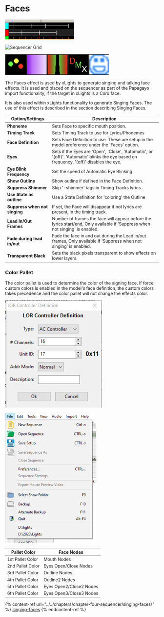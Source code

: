 # Faces

![Icon](<../../.gitbook/assets/image (652).png>)

![Sequencer Grid](<../../.gitbook/assets/image (30) (1).png>)

![](<../../.gitbook/assets/image (210).png>)

The Faces effect is used by xLights to generate singing and talking face effects. It is used and placed on the sequencer as part of the Papagayo import functionality, if the target in xLights is a Coro face.

It is also used within xLights functionality to generate Singing Faces. The use of this effect is described in the section describing Singing Faces.

| **Option/Settings**           | Description                                                                                                                              |
| ----------------------------- | ---------------------------------------------------------------------------------------------------------------------------------------- |
| **Phoneme**                   | Sets Face to specific mouth position.                                                                                                    |
| **Timing Track**              | Sets Timing Track to use for Lyrics/Phonemes                                                                                             |
| **Face Definition**           | Sets Face Definition to use. These are setup in the model preference under the 'Faces' option.                                           |
| **Eyes**                      | Sets if the Eyes are 'Open', 'Close', 'Automatic', or '(off)'.  'Automatic' blinks the eye based on frequency. '(off)' disables the eye. |
| **Eye Blink Frequency**       | Set the speed of Automatic Eye Blinking                                                                                                  |
| **Show Outline**              | Show outline if defined in the Face Definition.                                                                                          |
| **Suppress Shimmer**          | Skip '-shimmer' tags in Timing Tracks lyrics.                                                                                            |
| **Use State as outline**      | Use a State Definition for 'coloring' the Outline                                                                                        |
| **Suppress when not singing** | If set, the Face will disappear if not lyrics are present, in the timing track.                                                          |
| **Lead In/Out Frames**        | Number of frames the face will appear before the lyrics start/end, Only available if 'Suppress when not singing' is enabled.             |
| **Fade during lead in/out**   | Fade the face in and out during the Lead in/out frames, Only available if 'Suppress when not singing' is enabled.                        |
| **Transparent Black**         | Sets the black pixels transparent to show effects on lower layers.                                                                       |

### Color Pallet

The color pallet is used to determine the color of the signing face. If force custom colors is enabled in the model's face definition, the custom colors takes precedence and the color pallet will not change the effects color.

![](<../../.gitbook/assets/image (138).png>)

![](<../../.gitbook/assets/image (408).png>)

| Pallet Color     | Face Nodes              |
| ---------------- | ----------------------- |
| 1st Pallet Color | Mouth Nodes             |
| 2nd Pallet Color | Eyes Open/Close Nodes   |
| 3rd Pallet Color | Outline Nodes           |
| 4th Pallet Color | Outline2 Nodes          |
| 5th Pallet Color | Eyes Open2/Close2 Nodes |
| 6th Pallet Color | Eyes Open3/Close3 Nodes |

{% content-ref url="../../chapters/chapter-four-sequencer/singing-faces/" %}
[singing-faces](../../chapters/chapter-four-sequencer/singing-faces/)
{% endcontent-ref %}
